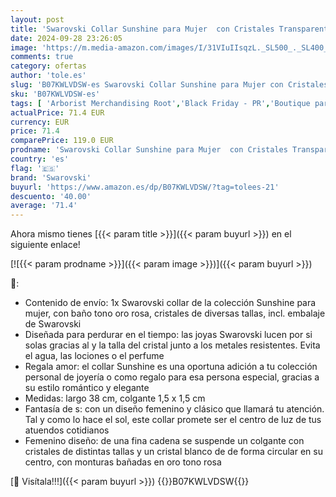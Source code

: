 ```yaml
---
layout: post
title: 'Swarovski Collar Sunshine para Mujer  con Cristales Transparentes  Baño Tono Oro Rosa  Colección Sunshine de Swarovski'
date: 2024-09-28 23:26:05
image: 'https://m.media-amazon.com/images/I/31VIuIIsqzL._SL500_._SL400_.jpg'
comments: true
category: ofertas
author: 'tole.es'
slug: 'B07KWLVDSW-es Swarovski Collar Sunshine para Mujer con Cristales...'
sku: 'B07KWLVDSW-es'
tags: [ 'Arborist Merchandising Root','Black Friday - PR','Boutique para mujer','CML Generic_Women_ES','Collares  para mujer','Día de San Valentín','Edición de temporada','Hand-picked ladies summer outfits','Jewellery Activation','Joyería','Joyería con 4 estrellas mujer','Joyería para mujer','Los más valorados por los clientes','Moda','Moda Mujer','Premium Brands','Premium Collection (1)','Self Service','Special Features Stores','c8538d25-3af9-48d3-aeff-5f3ce5572a36_0','c8538d25-3af9-48d3-aeff-5f3ce5572a36_1501','c8538d25-3af9-48d3-aeff-5f3ce5572a36_1801','c8538d25-3af9-48d3-aeff-5f3ce5572a36_1901','c8538d25-3af9-48d3-aeff-5f3ce5572a36_4301','c8538d25-3af9-48d3-aeff-5f3ce5572a36_601','c8538d25-3af9-48d3-aeff-5f3ce5572a36_7901','c8538d25-3af9-48d3-aeff-5f3ce5572a36_8801','c8538d25-3af9-48d3-aeff-5f3ce5572a36_9101','swarovski','🇪🇸', ]
actualPrice: 71.4 EUR
currency: EUR
price: 71.4
comparePrice: 119.0 EUR
prodname: 'Swarovski Collar Sunshine para Mujer  con Cristales Transparentes  Baño Tono Oro Rosa  Colección Sunshine de Swarovski'
country: 'es'
flag: '🇪🇸'
brand: 'Swarovski'
buyurl: 'https://www.amazon.es/dp/B07KWLVDSW/?tag=tolees-21'
descuento: '40.00'
average: '71.4'
---
```


Ahora mismo tienes [{{< param title >}}]({{< param buyurl >}}) en el siguiente enlace!

[![{{< param prodname >}}]({{< param image >}})]({{< param buyurl >}})

🔎:

- Contenido de envío: 1x Swarovski collar de la colección Sunshine para mujer, con baño tono oro rosa, cristales de diversas tallas, incl. embalaje de Swarovski
- Diseñada para perdurar en el tiempo: las joyas Swarovski lucen por si solas gracias al y la talla del cristal junto a los metales resistentes. Evita el agua, las lociones o el perfume
- Regala amor: el collar Sunshine es una oportuna adición a tu colección personal de joyería o como regalo para esa persona especial, gracias a su estilo romántico y elegante
- Medidas: largo 38 cm, colgante 1,5 x 1,5 cm
- Fantasía de s: con un diseño femenino y clásico que llamará tu atención. Tal y como lo hace el sol, este collar promete ser el centro de luz de tus atuendos cotidianos
- Femenino diseño: de una fina cadena se suspende un colgante con cristales de distintas tallas y un cristal blanco de de forma circular en su centro, con monturas bañadas en oro tono rosa

[🛒 Visítala!!!]({{< param buyurl >}})
{{<world>}}B07KWLVDSW{{</world>}}
